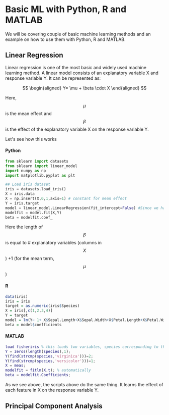 # Basic ML with Python, R and MATLAB

We will be covering couple of basic machine learning methods and an example on how to use them with Python, R and MATLAB.
##  Linear Regression

Linear regression is one of the most basic and widely used machine learning method. A linear model consists of an explanatory variable X and response variable Y. It can be represented as:

$$
\begin{aligned}
Y= \mu + \beta \cdot X
\end{aligned}
$$

Here, $$\mu$$ is the mean effect and $$\beta$$ is the effect of the explanatory variable X on the response variable Y.

Let's see how this works


#### Python

```python
from sklearn import datasets
from sklearn import linear_model
import numpy as np
import matplotlib.pyplot as plt

## Load iris dataset
iris = datasets.load_iris()
X = iris.data
X = np.insert(X,0,1,axis=1) # constant for mean effect
Y = iris.target
model = linear_model.LinearRegression(fit_intercept=False) #Since we have included the intercept term in X
modelfit = model.fit(X,Y)
beta = modelfit.coef_
```
Here the length of $$\beta$$ is equal to # explanatory variables (columns in  $$X$$) +1 (for the mean term, $$\mu$$)

#### R
```R
data(iris)
iris = iris
target = as.numeric(iris$Species)
X = iris[,c(1,2,3,4)]
Y = target
model = lm(Y~ 1+ X$Sepal.Length+X$Sepal.Width+X$Petal.Length+X$Petal.Width)
beta = model$coefficients
```

#### MATLAB
```matlab
load fisheriris % this loads two variables, species corresponding to the target and meas corresponding to predictor variable
Y = zeros(length(species),1); 
Y(find(strcmp(species,'virginica')))=2;
Y(find(strcmp(species,'versicolor')))=1;
X = meas;
modelfit = fitlm(X,t); % automatically 
beta = modelfit.Coefficients;
```
As we see above, the scripts above do the same thing. It learns the effect of each feature in X on the response variable Y.

## Principal Component Analysis
